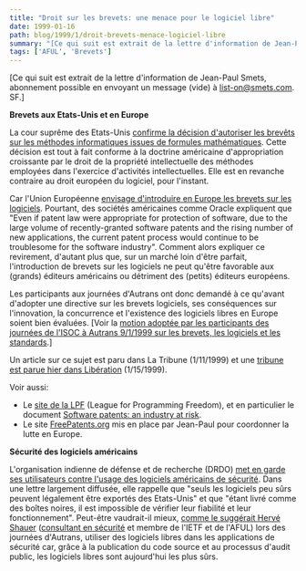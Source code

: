 ```yaml
---
title: "Droit sur les brevets: une menace pour le logiciel libre"
date: 1999-01-16
path: blog/1999/1/droit-brevets-menace-logiciel-libre
summary: "[Ce qui suit est extrait de la lettre d'information de Jean-Paul Smets, abonnement possible en envoyant un message (vide) à list-on@smets.com."
tags: ['AFUL', 'Brevets']
---
```


<P>[Ce qui suit est extrait de la lettre d'information de Jean-Paul
Smets, abonnement possible en envoyant un message (vide) à <A HREF="mailto:it-list-on@smets.com">list-on@smets.com</A>. SF.]</P>

<P><B>Brevets aux Etats-Unis et en Europe</B></P>

<P>La cour suprême des Etats-Unis <A HREF="http://www.nytimes.com/library/tech/99/01/biztech/articles/12patent.html">
confirme la décision d'autoriser les brevêts sur les méthodes
informatiques issues de formules mathématiques</A>. Cette décision est
tout à fait conforme à la doctrine américaine d'appropriation croissante
par le droit de la propriété intellectuelle des méthodes employées dans
l'exercice d'activités intellectuelles. Elle est en revanche contraire
au droit européen du logiciel, pour l'instant.</P>

<P>Car l'Union Européenne <A HREF="http://europa.eu.int/comm/dg15/en/intprop/indprop/558.htm">envisage
d'introduire en Europe les brevets sur les logiciels</A>. Pourtant,
des sociétés américaines comme Oracle expliquent que "Even if patent
law were appropriate for protection of software, due to the large
volume of recently-granted software patents and the rising number of new
applications, the current patent process would continue to be troublesome
for the software industry". Comment alors expliquer ce revirement,
d'autant plus que, sur un marché loin d'être parfait, l'introduction
de brevets sur les logiciels ne peut qu'être favorable aux (grands)
éditeurs américains ou détriment des (petits) éditeurs européens.</P>

<P>Les participants aux journées d'Autrans ont donc demandé à
ce qu'avant d'adopter une directive sur les brevets logiciels,
ses conséquences sur l'innovation, la concurrence et l'existence
des logiciels libres en Europe soient bien évaluées.  [Voir la <A HREF="http://www.freepatents.org/adapt/autrans_1.0.3.html">motion adoptée
par les participants des journées de l'ISOC à Autrans 9/1/1999 sur les
brevets, les logiciels et les standards</A>.]</P>

<P>Un article sur ce sujet est paru dans La Tribune (1/11/1999) et une <A HREF="http://www.liberation.com/multi/cahier/articles/sem99.03/cah990115k.html
">tribune est parue hier dans Libération</A> (1/15/1999).</P>

<P>Voir aussi:</P>

<UL>

<LI>Le <A HREF="http://lpf.ai.mit.edu/">site
de la LPF</A> (League for Programming Freedom), et en particulier
le document <A HREF="http://lpf.ai.mit.edu/Patents/industry-at-risk.html">Software patents: an industry at risk</A>.
<LI>Le site <A HREF="http://www.freepatents.org">FreePatents.org</A>
mis en place par Jean-Paul pour coordonner la lutte en Europe.
</UL>

<P><B>Sécurité des logiciels américains</B></P>

<P>L'organisation indienne de défense et de recherche (DRDO) <A HREF="http://www.economictimes.com/120199/lead2.htm">met en garde ses
utilisateurs contre l'usage des logiciels américains de sécurité</A>. Dans
une lettre largement diffusée, elle rappelle que "seuls les logiciels
peu sûrs peuvent légalement être exportés des Etats-Unis" et que
"étant livré comme des boîtes noires, il est impossible de vérifier
leur fiabilité et leur fonctionnement". Peut-être vaudrait-il mieux, <A HREF="http://www.isoc.asso.fr/AUTRANS99/sf-sec.htm">comme le suggérait
Hervé Shauer</A> (<A HREF="http://www.hsc.fr/">consultant en sécurité</A>
et membre de l'IETF et de l'AFUL) lors des journées d'Autrans, utiliser
des logiciels libres dans les applications de sécurité car, grâce à la
publication du code source et au processus d'audit public, les logiciels
libres sont aujourd'hui les plus sûrs.</P>


